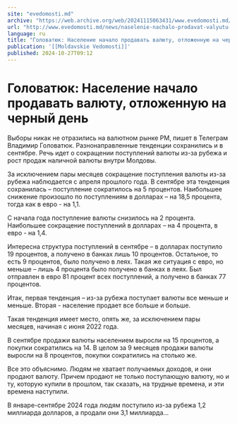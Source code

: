 ```yaml
---
site: "evedomosti.md"
archive: "https://web.archive.org/web/20241115063431/www.evedomosti.md/news/naselenie-nachalo-prodavat-valyutu-otlozhennuyu-na-chernyj-d"
url: "http://www.evedomosti.md/news/naselenie-nachalo-prodavat-valyutu-otlozhennuyu-na-chernyj-d"
language: ru
title: "Головатюк: Население начало продавать валюту, отложенную на черный день"
publication: '[[Moldavskie Vedomosti]]'
published: 2024-10-27T09:12
---
```


# Головатюк: Население начало продавать валюту, отложенную на черный день

Выборы никак не отразились на валютном рынке РМ, пишет в Телеграм Владимир Головатюк. Разнонаправленные тенденции сохранились и в сентябре. Речь идет о сокращении поступлений валюты из-за рубежа и рост продаж наличной валюты внутри Молдовы.

За исключением пары месяцев сокращение поступления валюты из-за рубежа наблюдается с апреля прошлого года. В сентябре эта тенденция сохранилась – поступление сократилось на 5 процентов. Наибольшее снижение произошло по поступлениям в долларах – на 18,5 процента, тогда как в евро - на 1,1.

С начала года поступление валюты снизилось на 2 процента. Наибольшее сокращение поступлений в долларах – на 4 процента, в евро - на 1,4.

Интересна структура поступлений в сентябре – в долларах поступило 19 процентов, а получено в банках лишь 10 процентов. Остальное, то есть 9 процентов, было получено в леях. Такая же ситуация с евро, но меньше – лишь 4 процента было получено в банках в леях. Был отправлен в евро 81 процент всех поступлений, а получено в банках 77 процентов.

Итак, первая тенденция – из-за рубежа поступает валюты все меньше и меньше. Вторая - население продает все больше и больше.

Такая тенденция имеет место, опять же, за исключением пары месяцев, начиная с июня 2022 года.

В сентябре продажи валюты населением выросли на 15 процентов, а покупки сократились на 14. В целом за 9 месяцев продажи валюты выросли на 8 процентов, покупки сократились на столько же.

Все это объяснимо. Людям не хватает получаемых доходов, и они продают валюту. Причем продают не только поступающую валюту, но и ту, которую купили в прошлом, так сказать, на трудные времена, и эти времена наступили.

В январе-сентябре 2024 года людям поступило из-за рубежа 1,2 миллиарда долларов, а продали они 3,1 миллиарда…